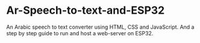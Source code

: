 # Ar-Speech-to-text-and-ESP32
An Arabic speech to text converter using HTML, CSS and JavaScript. And a step by step guide to run and host a web-server on ESP32.

